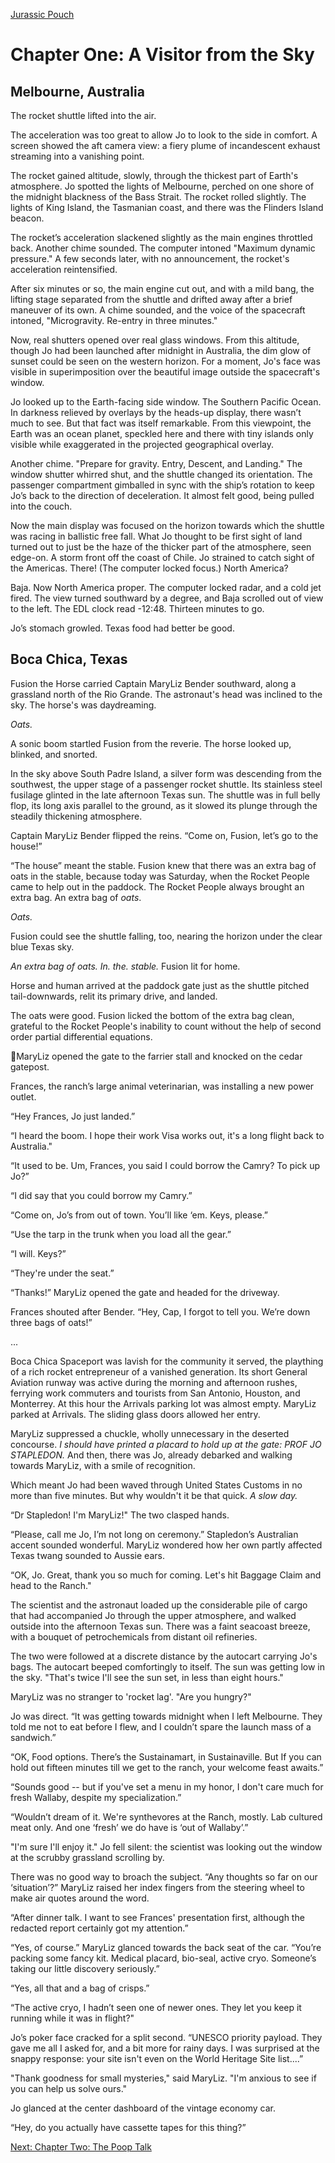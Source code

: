 [Jurassic Pouch](README.md)

# Chapter One: A Visitor from the Sky

## Melbourne, Australia

The rocket shuttle lifted into the air.

The acceleration was too great to allow Jo to look to the side in comfort. A screen showed the aft camera view: a fiery plume of incandescent exhaust streaming into a vanishing point.

The rocket gained altitude, slowly, through the thickest part of Earth's atmosphere. Jo spotted the lights of Melbourne, perched on one shore of the midnight blackness of the Bass Strait. The rocket rolled slightly. The lights of King Island, the Tasmanian coast, and there was the Flinders Island beacon.

The rocket’s acceleration slackened slightly as the main engines throttled back. Another chime sounded. The computer intoned "Maximum dynamic pressure." A few seconds later, with no announcement, the rocket's acceleration reintensified.

After six minutes or so, the main engine cut out, and with a mild bang, the lifting stage separated from the shuttle and drifted away after a brief maneuver of its own. A chime sounded, and the voice of the spacecraft intoned, "Microgravity. Re-entry in three minutes." 

Now, real shutters opened over real glass windows. From this altitude, though Jo had been launched after midnight in Australia, the dim glow of sunset could be seen on the western horizon. For a moment, Jo's face was visible in superimposition over the beautiful image outside the spacecraft's window.

Jo looked up to the Earth-facing side window. The Southern Pacific Ocean. In darkness relieved by overlays by the heads-up display, there wasn’t much to see. But that fact was itself remarkable. From this viewpoint, the Earth was an ocean planet, speckled here and there with tiny islands only visible while exaggerated in the projected geographical overlay.

Another chime. "Prepare for gravity. Entry, Descent, and Landing." The window shutter whirred shut, and the shuttle changed its orientation. The passenger compartment gimballed in sync with the ship’s rotation to keep Jo’s back to the direction of deceleration. It almost felt good, being pulled into the couch.

Now the main display was focused on the horizon towards which the shuttle was racing in ballistic free fall. What Jo thought to be first sight of land turned out to just be the haze of the thicker part of the atmosphere, seen edge-on. A storm front off the coast of Chile. Jo strained to catch sight of the Americas. There! (The computer locked focus.) North America?

Baja. Now North America proper. The computer locked radar, and a cold jet fired. The view turned southward by a degree, and Baja scrolled out of view to the left. The EDL clock read -12:48. Thirteen minutes to go.

Jo’s stomach growled. Texas food had better be good.

## Boca Chica, Texas

Fusion the Horse carried Captain MaryLiz Bender southward, along a grassland north of the Rio Grande. The astronaut's head was inclined to the sky. The horse's was daydreaming. 

_Oats._

A sonic boom startled Fusion from the reverie. The horse looked up, blinked, and snorted.

In the sky above South Padre Island, a silver form was descending from the southwest, the upper stage of a passenger rocket shuttle. Its stainless steel fusilage glinted in the late afternoon Texas sun. The shuttle was in full belly flop, its long axis parallel to the ground, as it slowed its plunge through the steadily thickening atmosphere.

Captain MaryLiz Bender flipped the reins. “Come on, Fusion, let’s go to the house!”

“The house” meant the stable. Fusion knew that there was an extra bag of oats in the stable, because today was Saturday, when the Rocket People came to help out in the paddock. The Rocket People always brought an extra bag. An extra bag of _oats_.

_Oats._

Fusion could see the shuttle falling, too, nearing the horizon under the clear blue Texas sky. 

_An extra bag of oats. In. the. stable._ Fusion lit for home.

Horse and human arrived at the paddock gate just as the shuttle pitched tail-downwards, relit its primary drive, and landed.

The oats were good. Fusion licked the bottom of the extra bag clean, grateful to the Rocket People's inability to count without the help of second order partial differential equations.

MaryLiz opened the gate to the farrier stall and knocked on the cedar gatepost. 
 
Frances, the ranch’s large animal veterinarian, was installing a new power outlet.

“Hey Frances, Jo just landed.”

“I heard the boom. I hope their work Visa works out, it's a long flight back to Australia."

“It used to be. Um, Frances, you said I could borrow the Camry? To pick up Jo?”

“I did say that you could borrow my Camry.”

“Come on, Jo’s from out of town. You’ll like ‘em. Keys, please.”

“Use the tarp in the trunk when you load all the gear.”

“I will. Keys?”

“They're under the seat.”

“Thanks!” MaryLiz opened the gate and headed for the driveway. 

Frances shouted after Bender. “Hey, Cap, I forgot to tell you. We’re down three bags of oats!”

...

Boca Chica Spaceport was lavish for the community it served, the plaything of a rich rocket entrepreneur of a vanished generation. Its short General Aviation runway was active during the morning and afternoon rushes, ferrying work commuters and tourists from San Antonio, Houston, and Monterrey. At this hour the Arrivals parking lot was almost empty. MaryLiz parked at Arrivals. The sliding glass doors allowed her entry. 

MaryLiz suppressed a chuckle, wholly unnecessary in the deserted concourse. _I should have printed a placard to hold up at the gate: PROF JO STAPLEDON._ And then, there was Jo, already debarked and walking towards MaryLiz, with a smile of recognition.

Which meant Jo had been waved through United States Customs in no more than five minutes. But why wouldn't it be that quick. _A slow day._

“Dr Stapledon! I'm MaryLiz!" The two clasped hands.

“Please, call me Jo, I’m not long on ceremony.” Stapledon’s Australian accent sounded wonderful. MaryLiz wondered how her own partly affected Texas twang sounded to Aussie ears.

“OK, Jo. Great, thank you so much for coming. Let's hit Baggage Claim and head to the Ranch."

The scientist and the astronaut loaded up the considerable pile of cargo that had accompanied Jo through the upper atmosphere, and walked outside into the afternoon Texas sun. There was a faint seacoast breeze, with a bouquet of petrochemicals from distant oil  refineries. 
 
The two were followed at a discrete distance by the autocart carrying Jo's bags. The autocart beeped comfortingly to itself. The sun was getting low in the sky. "That's twice I'll see the sun set, in less than eight hours."

MaryLiz was no stranger to 'rocket lag'. "Are you hungry?"

Jo was direct. “It was getting towards midnight when I left Melbourne. They told me not to eat before I flew, and I couldn’t spare the launch mass of a sandwich.”

“OK, Food options. There’s the Sustainamart, in Sustainaville. But If you can hold out fifteen minutes till we get to the ranch, your welcome feast awaits.”

“Sounds good -- but if you've set a menu in my honor, I don't care much for fresh Wallaby, despite my specialization.”

“Wouldn’t dream of it. We're synthevores at the Ranch, mostly. Lab cultured meat only. And one ‘fresh’ we do have is ‘out of Wallaby’.”

"I'm sure I'll enjoy it." Jo fell silent: the scientist was looking out the window at the scrubby grassland scrolling by.

There was no good way to broach the subject. “Any thoughts so far on our ‘situation’?” MaryLiz raised her index fingers from the steering wheel to make air quotes around the word.

“After dinner talk. I want to see Frances' presentation first, although the redacted report certainly got my attention.”

“Yes, of course.” MaryLiz glanced towards the back seat of the car. “You’re packing some fancy kit. Medical placard, bio-seal, active cryo. Someone’s taking our little discovery seriously.”

“Yes, all that and a bag of crisps.”

“The active cryo, I hadn’t seen one of newer ones. They let you keep it running while it was in flight?"

Jo’s poker face cracked for a split second. “UNESCO priority payload. They gave me all I asked for, and a bit more for rainy days. I was surprised at the snappy response: your site isn't even on the World Heritage Site list....”

"Thank goodness for small mysteries," said MaryLiz. "I'm anxious to see if you can help us solve ours."

Jo glanced at the center dashboard of the vintage economy car.

“Hey, do you actually have cassette tapes for this thing?”

[Next: Chapter Two: The Poop Talk](ch02.md)
